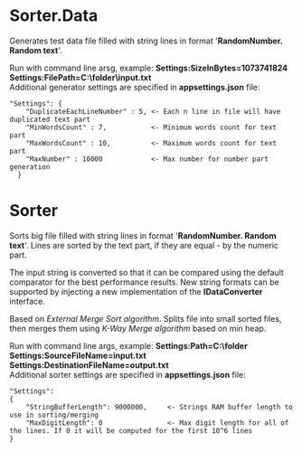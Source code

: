 # Sorter.Data <br/> 
Generates test data file filled with string lines in format '**RandomNumber. Random text**'.<br/> 

Run with command line arsg, example: **Settings:SizeInBytes=1073741824 Settings:FilePath=C:\folder\input.txt**<br/> 
Additional generator settings are specified in **appsettings.json** file:<br/> 

```
"Settings": {
    "DuplicateEachLineNumber" : 5, <- Each n line in file will have duplicated text part
    "MinWordsCount" : 7,           <- Minimum words count for text part
    "MaxWordsCount" : 10,          <- Maximum words count for text part
    "MaxNumber" : 10000            <- Max number for number part generation
  }
```  

# Sorter <br/> 
Sorts big file filled with string lines in format '**RandomNumber. Random text**'. Lines are sorted by the text part, if they are equal - by the numeric part.<br/>

The input string is converted so that it can be compared using the default comparator for the best performance results. New string formats can be supported by injecting a new implementation of the **IDataConverter** interface.<br/> 

Based on *External Merge Sort algorithm*. Splits file into small sorted files, then merges them using *K-Way Merge algorithm* based on min heap.<br/> 

Run with command line args, example: **Settings:Path=C:\folder Settings:SourceFileName=input.txt Settings:DestinationFileName=output.txt**<br/>
Additional sorter settings are specified in **appsettings.json** file:<br/>
```
"Settings":
{
    "StringBufferLength": 9000000,     <- Strings RAM buffer length to use in sorting/merging
    "MaxDigitLength": 0                <- Max digit length for all of the lines. If 0 it will be computed for the first 10^6 lines
}
```
